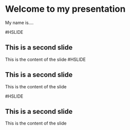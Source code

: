 # Welcome to my presentation

My name is.... 

#HSLIDE

## This is a second slide 

This is the content of the slide
#HSLIDE

## This is a second slide

This is the content of the slide

#HSLIDE

## This is a second slide

This is the content of the slide

